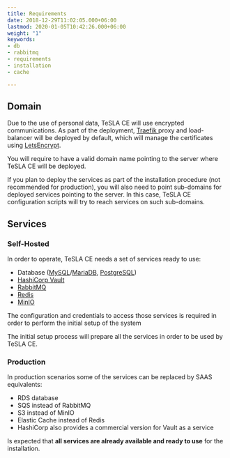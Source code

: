 ```yaml
---
title: Requirements
date: 2018-12-29T11:02:05.000+06:00
lastmod: 2020-01-05T10:42:26.000+06:00
weight: "1"
keywords:
- db
- rabbitmq
- requirements
- installation
- cache

---
```

## Domain

Due to the use of personal data, TeSLA CE will use encrypted communications. As part of the deployment, [Traefik ](https://traefik.io/)proxy and load-balancer will be deployed by default, which will manage the certificates using [LetsEncrypt](https://letsencrypt.org/).

You will require to have a valid domain name pointing to the server where TeSLA CE will be deployed. 

If you plan to deploy the services as part of the installation procedure (not recommended for production), you will also need to point sub-domains for deployed services pointing to the server. In this case, TeSLA CE configuration scripts will try to reach services on such sub-domains. 

## Services

### Self-Hosted

In order to operate, TeSLA CE needs a set of services ready to use:

* Database ([MySQL](https://www.mysql.com/)/[MariaDB](https://mariadb.org/), [PostgreSQL](https://www.postgresql.org/))
* [HashiCorp Vault](https://www.vaultproject.io/)
* [RabbitMQ](https://www.rabbitmq.com/)
* [Redis](https://redis.io/)
* [MinIO](https://min.io/)

The configuration and credentials to access those services is required in order to perform the initial setup of the system

The initial setup process will prepare all the services in order to be used by TeSLA CE.

### Production

In production scenarios some of the services can be replaced by SAAS equivalents:

* RDS database
* SQS instead of RabbitMQ
* S3 instead of MinIO
* Elastic Cache instead of Redis
* HashiCorp also provides a commercial version for Vault as a service

Is expected that **all services are already available and ready to use** for the installation.